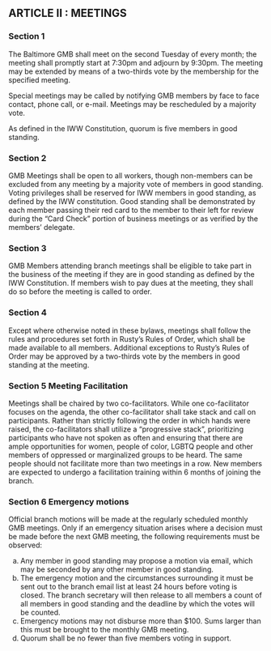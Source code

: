## ARTICLE II : MEETINGS

### Section 1

The Baltimore GMB shall meet on the second Tuesday of every month; the meeting shall promptly start at 7:30pm and adjourn by 9:30pm. The meeting may be extended by means of a two-thirds vote by the membership for the specified meeting. 

Special meetings may be called by notifying GMB members by face to face contact, phone call, or e-mail. Meetings may be rescheduled by a majority vote.

As defined in the IWW Constitution, quorum is five members in good standing.

### Section 2

GMB Meetings shall be open to all workers, though non-members can be excluded from any meeting by a majority vote of members in good standing. Voting privileges shall be reserved for IWW members in good standing, as defined by the IWW constitution. Good standing shall be demonstrated by each member passing their red card to the member to their left for review during the “Card Check” portion of business meetings or as verified by the members’ delegate.

### Section 3

GMB Members attending branch meetings shall be eligible to take part in the business of the meeting if they are in good standing as defined by the IWW Constitution. If members wish to pay dues at the meeting, they shall do so before the meeting is called to order.

### Section 4

Except where otherwise noted in these bylaws, meetings shall follow the rules and procedures set forth in Rusty’s Rules of Order, which shall be made available to all members. Additional exceptions to Rusty’s Rules of Order may be approved by a two-thirds vote by the members in good standing at the meeting.

### Section 5 Meeting Facilitation

Meetings shall be chaired by two co-facilitators. While one co-facilitator focuses on the agenda, the other co-facilitator shall take stack and call on participants. Rather than strictly following the order in which hands were raised, the co-facilitators shall utilize a “progressive stack”, prioritizing participants who have not spoken as often and ensuring that there are ample opportunities for women, people of color, LGBTQ people and other members of oppressed or marginalized groups to be heard. The same people should not facilitate more than two meetings in a row. New members are expected to undergo a facilitation training within 6 months of joining the branch.

### Section 6 Emergency motions

Official branch motions will be made at the regularly scheduled monthly GMB meetings. Only if an emergency situation arises where a decision must be made before the next GMB meeting, the following requirements must be observed:

<ol type="a">
  <li>Any member in good standing may propose a motion via email, which may be seconded by any other member in good standing.
  </li>
  <li>The emergency motion and the circumstances surrounding it must be sent out to the branch email list at least 24 hours before voting is closed. The branch secretary will then release to all members a count of all members in good standing and the deadline by which the votes will be counted.
  </li>
  <li>Emergency motions may not disburse more than $100. Sums larger than this must be brought to the monthly GMB meeting.
  </li>
  <li>Quorum shall be no fewer than five members voting in support.
  </li>
</ol>
